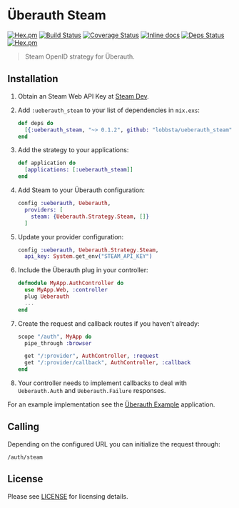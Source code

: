 # Überauth Steam

[![Hex.pm](https://img.shields.io/hexpm/v/ueberauth_steam.svg "Hex")](https://hex.pm/packages/ueberauth_steam)
[![Build Status](https://travis-ci.org/shinyscorpion/ueberauth_steam.svg?branch=master)](https://travis-ci.org/shinyscorpion/ueberauth_steam)
[![Coverage Status](https://coveralls.io/repos/github/shinyscorpion/ueberauth_steam/badge.svg?branch=master)](https://coveralls.io/github/shinyscorpion/ueberauth_steam?branch=master)
[![Inline docs](http://inch-ci.org/github/shinyscorpion/ueberauth_steam.svg?branch=master)](http://inch-ci.org/github/shinyscorpion/ueberauth_steam)
[![Deps Status](https://beta.hexfaktor.org/badge/all/github/shinyscorpion/ueberauth_steam.svg)](https://beta.hexfaktor.org/github/shinyscorpion/ueberauth_steam)
[![Hex.pm](https://img.shields.io/hexpm/l/ueberauth_steam.svg "License")](LICENSE)

> Steam OpenID strategy for Überauth.

## Installation

1. Obtain an Steam Web API Key at [Steam Dev](https://steamcommunity.com/login/home/?goto=%2Fdev%2Fapikey).

1. Add `:ueberauth_steam` to your list of dependencies in `mix.exs`:

    ```elixir
    def deps do
      [{:ueberauth_steam, "~> 0.1.2", github: "lobbsta/ueberauth_steam"},]
    end
    ```

1. Add the strategy to your applications:

    ```elixir
    def application do
      [applications: [:ueberauth_steam]]
    end
    ```

1. Add Steam to your Überauth configuration:

    ```elixir
    config :ueberauth, Ueberauth,
      providers: [
        steam: {Ueberauth.Strategy.Steam, []}
      ]
    ```

1.  Update your provider configuration:

    ```elixir
    config :ueberauth, Ueberauth.Strategy.Steam,
      api_key: System.get_env("STEAM_API_KEY")
    ```

1.  Include the Überauth plug in your controller:

    ```elixir
    defmodule MyApp.AuthController do
      use MyApp.Web, :controller
      plug Ueberauth
      ...
    end
    ```

1.  Create the request and callback routes if you haven't already:

    ```elixir
    scope "/auth", MyApp do
      pipe_through :browser

      get "/:provider", AuthController, :request
      get "/:provider/callback", AuthController, :callback
    end
    ```

1. Your controller needs to implement callbacks to deal with `Ueberauth.Auth` and `Ueberauth.Failure` responses.

For an example implementation see the [Überauth Example](https://github.com/ueberauth/ueberauth_example) application.

## Calling

Depending on the configured URL you can initialize the request through:

    /auth/steam

## License

Please see [LICENSE](LICENSE) for licensing details.
